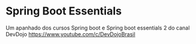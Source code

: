 # Spring Boot Essentials

Um apanhado dos cursos Spring boot e Spring boot essentials 2 do canal DevDojo https://www.youtube.com/c/DevDojoBrasil
